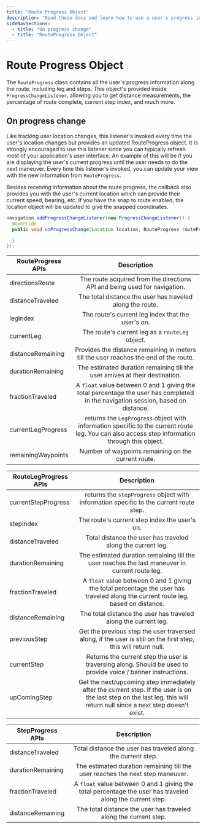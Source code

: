 ```yaml
---
title: "Route Progress Object"
description: "Read these docs and learn how to use a user's progress information along a route with the Mapbox Navigation SDK for Android."
sideNavSections:
  - title: "On progress change"
  - title: "RouteProgress Object"
---
```


# Route Progress Object

The `RouteProgress` class contains all the user's progress information along the route, including leg and steps. This object's provided inside `ProgressChangeListener`, allowing you to get distance measurements, the percentage of route complete, current step index, and much more.

## On progress change

Like tracking user location changes, this listener's invoked every time the user's location changes but provides an updated RouteProgress object. It is strongly encouraged to use this listener since you can typically refresh most of your application's user interface. An example of this will be if you are displaying the user's current progress until the user needs to do the next maneuver. Every time this listener's invoked, you can update your view with the new information from `RouteProgress`.

Besides receiving information about the route progress, the callback also provides you with the user's current location which can provide their current speed, bearing, etc. If you have the snap to route enabled, the location object will be updated to give the snapped coordinates.

```java
navigation.addProgressChangeListener(new ProgressChangeListener() {
  @Override
  public void onProgressChange(Location location, RouteProgress routeProgress) {

  }
});
```

| RouteProgress APIs          | Description           |
| --------------------------- |:---------------------:|
| directionsRoute             | The route acquired from the directions API and being used for navigation. |
| distanceTraveled            | The total distance the user has traveled along the route.   |
| legIndex                    | The route's current leg index that the user's on.      |
| currentLeg                  | The route's current leg as a `routeLeg` object.    |
| distanceRemaining           | Provides the distance remaining in meters till the user reaches the end of the route. |
| durationRemaining           | The estimated duration remaining till the user arrives at their destination. |
| fractionTraveled            | A `float` value between 0 and 1 giving the total percentage the user has completed in the navigation session, based on distance.
| currentLegProgress          | returns the `LegProgress` object with information specific to the current route leg. You can also access step information through this object. |
| remainingWaypoints          | Number of waypoints remaining on the current route.    |

| RouteLegProgress APIs       | Description           |
| --------------------------- |:---------------------:|
| currentStepProgress         | returns the `stepProgress` object with information specific to the current route step. |
| stepIndex                   | The route's current step index the user's on.      |
| distanceTraveled            | Total distance the user has traveled along the current leg. |
| durationRemaining           | The estimated duration remaining till the user reaches the last maneuver in current route leg. |
| fractionTraveled            | A `float` value between 0 and 1 giving the total percentage the user has traveled along the current route leg, based on distance. |
| distanceRemaining           | The total distance the user has traveled along the current leg.   |
| previousStep                | Get the previous step the user traversed along, if the user is still on the first step, this will return null. |
| currentStep                 | Returns the current step the user is traversing along.  Should be used to provide voice / banner instructions. |
| upComingStep                | Get the next/upcoming step immediately after the current step. If the user is on the last step on the last leg, this will return null since a next step doesn't exist. |

| StepProgress APIs           | Description           |
| --------------------------- |:---------------------:|
| distanceTraveled            | Total distance the user has traveled along the current step. |
| durationRemaining           | The estimated duration remaining till the user reaches the next step maneuver. |
| fractionTraveled            | A `float` value between 0 and 1 giving the total percentage the user has traveled along the current step. |
| distanceRemaining           | The total distance the user has traveled along the current step.   |
